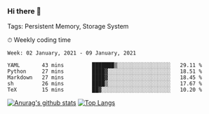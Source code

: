 ### Hi there 👋

Tags: Persistent Memory, Storage System

<!--

[![Anurag's github stats](https://github-readme-stats.vercel.app/api?username=wwyf)](https://github.com/anuraghazra/github-readme-stats)

[![Anurag's github stats](https://github-readme-stats.vercel.app/api?username=wwyf&count_private=true)](https://github.com/anuraghazra/github-readme-stats)


[![Top Langs](https://github-readme-stats.vercel.app/api/top-langs/?username=wwyf&count_private=true&&hide=jupyter%20notebook,html)](https://github.com/anuraghazra/github-readme-stats)



-->


⏱ Weekly coding time

<!--START_SECTION:waka-->
```text
Week: 02 January, 2021 - 09 January, 2021

YAML       43 mins         ███████▒░░░░░░░░░░░░░░░░░   29.11 % 
Python     27 mins         ████▓░░░░░░░░░░░░░░░░░░░░   18.51 % 
Markdown   27 mins         ████▓░░░░░░░░░░░░░░░░░░░░   18.45 % 
sh         26 mins         ████▒░░░░░░░░░░░░░░░░░░░░   17.67 % 
TeX        15 mins         ██▓░░░░░░░░░░░░░░░░░░░░░░   10.20 % 
```
<!--END_SECTION:waka-->



[![Anurag's github stats](https://github-readme-stats.vercel.app/api?username=wwyf&count_private=true&show_icons=true&hide_border=true)](https://github.com/anuraghazra/github-readme-stats) [![Top Langs](https://github-readme-stats.vercel.app/api/top-langs/?username=wwyf&count_private=true&hide=jupyter%20notebook,html&langs_count=10&layout=compact&hide_border=true)](https://github.com/anuraghazra/github-readme-stats)

<!--

[![willianrod's wakatime stats](https://github-readme-stats.vercel.app/api/wakatime?username=wwyf)](https://github.com/anuraghazra/github-readme-stats)


-->
